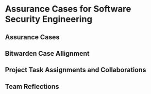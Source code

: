 # Assurance Cases for Software Security Engineering

## Assurance Cases

## Bitwarden Case Allignment 

## Project Task Assignments and Collaborations

## Team Reflections
